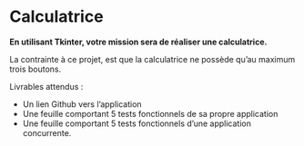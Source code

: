 # Calculatrice 

**En utilisant Tkinter, votre mission sera de réaliser une calculatrice.**

La contrainte à ce projet, est que la calculatrice ne possède qu’au maximum trois boutons.

Livrables attendus :

- Un lien Github vers l’application
- Une feuille comportant 5 tests fonctionnels de sa propre application
- Une feuille comportant 5 tests fonctionnels d’une application concurrente.
